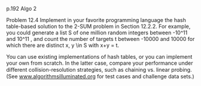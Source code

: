 p.192 Algo 2

Problem 12.4 Implement in your favorite programming language the hash table-based solution to the 2-SUM problem in Section 12.2.2. For example, you could generate a list S of one million random integers between -10^11 and 10^11 , and count the number of targets t between -10000 and 10000 for which there are distinct x, y \in S with x+y = t.

You can use existing implementations of hash tables, or you can implement your own from scratch. In the latter case, compare your performance under diﬀerent collision-resolution strategies, such as chaining vs. linear probing. (See www.algorithmsilluminated.org for test cases and challenge data sets.)